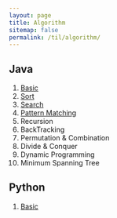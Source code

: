 ```yaml
---
layout: page
title: Algorithm
sitemap: false
permalink: /til/algorithm/
---
```


## Java
1. [Basic](java/basic.md)
2. [Sort](java/sort.md)
3. [Search](java/search.md)
4. [Pattern Matching](java/pattern_matching.md)
5. Recursion
6. BackTracking
7. Permutation & Combination
8. Divide & Conquer
9. Dynamic Programming
10. Minimum Spanning Tree

## Python
1. [Basic](python/basic.md)